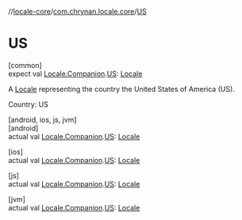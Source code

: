 //[locale-core](../../index.md)/[com.chrynan.locale.core](index.md)/[US](-u-s.md)

# US

[common]\
expect val [Locale.Companion](-locale/-companion/index.md).[US](-u-s.md): [Locale](-locale/index.md)

A [Locale](-locale/index.md) representing the country the United States of America (US).

Country: US

[android, ios, js, jvm]\
[android]\
actual val [Locale.Companion](-locale/-companion/index.md#792635441%2FExtensions%2F-362537344).[US](-u-s.md): [Locale](-locale/index.md#-1762194833%2FExtensions%2F-362537344)

[ios]\
actual val [Locale.Companion](-locale/-companion/index.md#792635441%2FExtensions%2F2109559298).[US](-u-s.md): [Locale](-locale/index.md#-1762194833%2FExtensions%2F2109559298)

[js]\
actual val [Locale.Companion](-locale/-companion/index.md#792635441%2FExtensions%2F1142978236).[US](-u-s.md): [Locale](-locale/index.md#-1762194833%2FExtensions%2F1142978236)

[jvm]\
actual val [Locale.Companion](-locale/-companion/index.md#792635441%2FExtensions%2F-1283056228).[US](-u-s.md): [Locale](-locale/index.md#-1762194833%2FExtensions%2F-1283056228)
